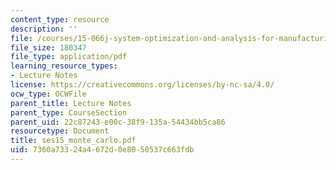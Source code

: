 ```yaml
---
content_type: resource
description: ''
file: /courses/15-066j-system-optimization-and-analysis-for-manufacturing-summer-2003/7360a73324a4672d0e8050537c663fdb_ses15_monte_carlo.pdf
file_size: 180347
file_type: application/pdf
learning_resource_types:
- Lecture Notes
license: https://creativecommons.org/licenses/by-nc-sa/4.0/
ocw_type: OCWFile
parent_title: Lecture Notes
parent_type: CourseSection
parent_uid: 22c87243-e00c-38f9-135a-54434bb5ca86
resourcetype: Document
title: ses15_monte_carlo.pdf
uid: 7360a733-24a4-672d-0e80-50537c663fdb
---
```

